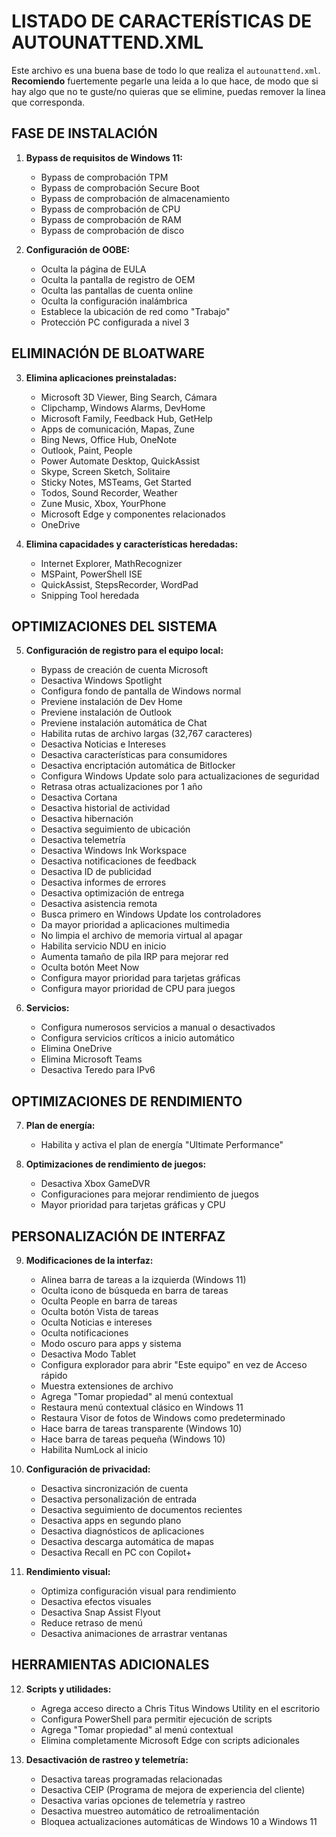 # LISTADO DE CARACTERÍSTICAS DE AUTOUNATTEND.XML

Este archivo es una buena base de todo lo que realiza el `autounattend.xml`. **Recomiendo** fuertemente pegarle una leida a lo que hace, de modo que si hay algo que no te guste/no quieras que se elimine, puedas remover la linea que corresponda.

## FASE DE INSTALACIÓN

1. **Bypass de requisitos de Windows 11:**
   - Bypass de comprobación TPM
   - Bypass de comprobación Secure Boot
   - Bypass de comprobación de almacenamiento
   - Bypass de comprobación de CPU
   - Bypass de comprobación de RAM
   - Bypass de comprobación de disco

2. **Configuración de OOBE:**
   - Oculta la página de EULA
   - Oculta la pantalla de registro de OEM
   - Oculta las pantallas de cuenta online
   - Oculta la configuración inalámbrica
   - Establece la ubicación de red como "Trabajo"
   - Protección PC configurada a nivel 3

## ELIMINACIÓN DE BLOATWARE

3. **Elimina aplicaciones preinstaladas:**
   - Microsoft 3D Viewer, Bing Search, Cámara
   - Clipchamp, Windows Alarms, DevHome
   - Microsoft Family, Feedback Hub, GetHelp
   - Apps de comunicación, Mapas, Zune
   - Bing News, Office Hub, OneNote
   - Outlook, Paint, People
   - Power Automate Desktop, QuickAssist
   - Skype, Screen Sketch, Solitaire
   - Sticky Notes, MSTeams, Get Started
   - Todos, Sound Recorder, Weather
   - Zune Music, Xbox, YourPhone
   - Microsoft Edge y componentes relacionados
   - OneDrive

4. **Elimina capacidades y características heredadas:**
   - Internet Explorer, MathRecognizer
   - MSPaint, PowerShell ISE
   - QuickAssist, StepsRecorder, WordPad
   - Snipping Tool heredada

## OPTIMIZACIONES DEL SISTEMA

5. **Configuración de registro para el equipo local:**
   - Bypass de creación de cuenta Microsoft
   - Desactiva Windows Spotlight
   - Configura fondo de pantalla de Windows normal
   - Previene instalación de Dev Home
   - Previene instalación de Outlook
   - Previene instalación automática de Chat
   - Habilita rutas de archivo largas (32,767 caracteres)
   - Desactiva Noticias e Intereses
   - Desactiva características para consumidores
   - Desactiva encriptación automática de Bitlocker
   - Configura Windows Update solo para actualizaciones de seguridad
   - Retrasa otras actualizaciones por 1 año
   - Desactiva Cortana
   - Desactiva historial de actividad
   - Desactiva hibernación
   - Desactiva seguimiento de ubicación
   - Desactiva telemetría
   - Desactiva Windows Ink Workspace
   - Desactiva notificaciones de feedback
   - Desactiva ID de publicidad
   - Desactiva informes de errores
   - Desactiva optimización de entrega
   - Desactiva asistencia remota
   - Busca primero en Windows Update los controladores
   - Da mayor prioridad a aplicaciones multimedia
   - No limpia el archivo de memoria virtual al apagar
   - Habilita servicio NDU en inicio
   - Aumenta tamaño de pila IRP para mejorar red
   - Oculta botón Meet Now
   - Configura mayor prioridad para tarjetas gráficas
   - Configura mayor prioridad de CPU para juegos

6. **Servicios:**
   - Configura numerosos servicios a manual o desactivados
   - Configura servicios críticos a inicio automático
   - Elimina OneDrive
   - Elimina Microsoft Teams
   - Desactiva Teredo para IPv6

## OPTIMIZACIONES DE RENDIMIENTO

7. **Plan de energía:**
   - Habilita y activa el plan de energía "Ultimate Performance"

8. **Optimizaciones de rendimiento de juegos:**
   - Desactiva Xbox GameDVR
   - Configuraciones para mejorar rendimiento de juegos
   - Mayor prioridad para tarjetas gráficas y CPU

## PERSONALIZACIÓN DE INTERFAZ

9. **Modificaciones de la interfaz:**
   - Alinea barra de tareas a la izquierda (Windows 11)
   - Oculta icono de búsqueda en barra de tareas
   - Oculta People en barra de tareas
   - Oculta botón Vista de tareas
   - Oculta Noticias e intereses
   - Oculta notificaciones
   - Modo oscuro para apps y sistema
   - Desactiva Modo Tablet
   - Configura explorador para abrir "Este equipo" en vez de Acceso rápido
   - Muestra extensiones de archivo
   - Agrega "Tomar propiedad" al menú contextual
   - Restaura menú contextual clásico en Windows 11
   - Restaura Visor de fotos de Windows como predeterminado
   - Hace barra de tareas transparente (Windows 10)
   - Hace barra de tareas pequeña (Windows 10)
   - Habilita NumLock al inicio

10. **Configuración de privacidad:**
    - Desactiva sincronización de cuenta
    - Desactiva personalización de entrada
    - Desactiva seguimiento de documentos recientes
    - Desactiva apps en segundo plano
    - Desactiva diagnósticos de aplicaciones
    - Desactiva descarga automática de mapas
    - Desactiva Recall en PC con Copilot+

11. **Rendimiento visual:**
    - Optimiza configuración visual para rendimiento
    - Desactiva efectos visuales
    - Desactiva Snap Assist Flyout
    - Reduce retraso de menú
    - Desactiva animaciones de arrastrar ventanas

## HERRAMIENTAS ADICIONALES

12. **Scripts y utilidades:**
    - Agrega acceso directo a Chris Titus Windows Utility en el escritorio
    - Configura PowerShell para permitir ejecución de scripts
    - Agrega "Tomar propiedad" al menú contextual
    - Elimina completamente Microsoft Edge con scripts adicionales

13. **Desactivación de rastreo y telemetría:**
    - Desactiva tareas programadas relacionadas
    - Desactiva CEIP (Programa de mejora de experiencia del cliente)
    - Desactiva varias opciones de telemetría y rastreo
    - Desactiva muestreo automático de retroalimentación
    - Bloquea actualizaciones automáticas de Windows 10 a Windows 11
